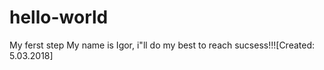 # hello-world
My ferst step
My name is Igor, i"ll do my best to reach sucsess!!![Created: 5.03.2018]
